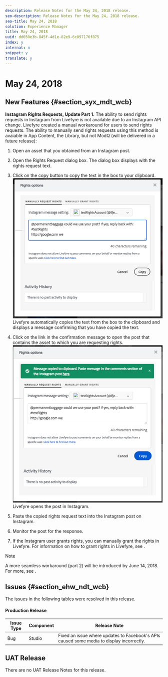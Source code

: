 ```yaml
---
description: Release Notes for the May 24, 2018 release.
seo-description: Release Notes for the May 24, 2018 release.
seo-title: May 24, 2018
solution: Experience Manager
title: May 24, 2018
uuid: dd050e3b-845f-4d1e-82e9-6c097176f875
index: y
internal: n
snippet: y
translate: y
---
```


# May 24, 2018


## New Features {#section_syx_mdt_wcb}

**Instagram Rights Requests, Update Part 1.**
The ability to send rights requests in Instagram from Livefyre is not available due to an Instagram API change. Livefyre created a manual workaround for users to send rights requests. The ability to manually send rights requests using this method is avaiable in App Content, the Library, but not ModQ (will be delivered in a future release):

1. Open an asset that you obtained from an Instagram post.
1. Open the Rights Request dialog box.
   The dialog box displays with the rights request text.

1. Click on the copy button to copy the text in the box to your clipboard. ![](images/rr_insta_workaround1.png)
   Livefyre automatically copies the text from the box to the clipboard and displays a message confirming that you have copied the text.

1. Click on the link in the confirmation message to open the post that contains the asset to which you are requesting rights. ![](images/rr_insta_workaround2.png)
   Livefyre opens the post in Instagram.

1. Paste the copied rights request text into the Instagram post on Instagram.
1. Monitor the post for the response.
1. If the Instagram user grants rights, you can manually grant the rights in Livefyre. For information on how to grant rights in Livefyre, see [](c_manually_grant_or_revoke_rights_for_an_asset_from_app_content.md#c_manually_grant_or_revoke_rights_for_an_asset_from_app_content).

>[!NOTE]
>
>A more seamless workaround (part 2) will be introduced by June 14, 2018. For more, see [](c_anouncements.md#c_anouncements).



## Issues {#section_ehw_ndt_wcb}

The issues in the following tables were resolved in this release.

#### Production Release
|  **Issue Type** | **Component** | **Release Note** |
|---|---|---|
| Bug |Studio |Fixed an issue where updates to Facebook's APIs caused some media to display incorrectly. |


## UAT Release

There are no UAT Release Notes for this release.
